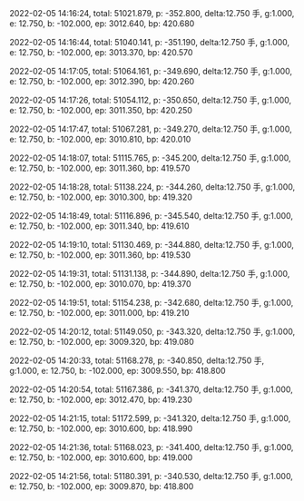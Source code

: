 2022-02-05 14:16:24, total: 51021.879, p: -352.800, delta:12.750 手, g:1.000, e: 12.750, b: -102.000, ep: 3012.640, bp: 420.680

2022-02-05 14:16:44, total: 51040.141, p: -351.190, delta:12.750 手, g:1.000, e: 12.750, b: -102.000, ep: 3013.370, bp: 420.570

2022-02-05 14:17:05, total: 51064.161, p: -349.690, delta:12.750 手, g:1.000, e: 12.750, b: -102.000, ep: 3012.390, bp: 420.260

2022-02-05 14:17:26, total: 51054.112, p: -350.650, delta:12.750 手, g:1.000, e: 12.750, b: -102.000, ep: 3011.350, bp: 420.250

2022-02-05 14:17:47, total: 51067.281, p: -349.270, delta:12.750 手, g:1.000, e: 12.750, b: -102.000, ep: 3010.810, bp: 420.010

2022-02-05 14:18:07, total: 51115.765, p: -345.200, delta:12.750 手, g:1.000, e: 12.750, b: -102.000, ep: 3011.360, bp: 419.570

2022-02-05 14:18:28, total: 51138.224, p: -344.260, delta:12.750 手, g:1.000, e: 12.750, b: -102.000, ep: 3010.300, bp: 419.320

2022-02-05 14:18:49, total: 51116.896, p: -345.540, delta:12.750 手, g:1.000, e: 12.750, b: -102.000, ep: 3011.340, bp: 419.610

2022-02-05 14:19:10, total: 51130.469, p: -344.880, delta:12.750 手, g:1.000, e: 12.750, b: -102.000, ep: 3011.360, bp: 419.530

2022-02-05 14:19:31, total: 51131.138, p: -344.890, delta:12.750 手, g:1.000, e: 12.750, b: -102.000, ep: 3010.070, bp: 419.370

2022-02-05 14:19:51, total: 51154.238, p: -342.680, delta:12.750 手, g:1.000, e: 12.750, b: -102.000, ep: 3011.000, bp: 419.210

2022-02-05 14:20:12, total: 51149.050, p: -343.320, delta:12.750 手, g:1.000, e: 12.750, b: -102.000, ep: 3009.320, bp: 419.080

2022-02-05 14:20:33, total: 51168.278, p: -340.850, delta:12.750 手, g:1.000, e: 12.750, b: -102.000, ep: 3009.550, bp: 418.800

2022-02-05 14:20:54, total: 51167.386, p: -341.370, delta:12.750 手, g:1.000, e: 12.750, b: -102.000, ep: 3012.470, bp: 419.230

2022-02-05 14:21:15, total: 51172.599, p: -341.320, delta:12.750 手, g:1.000, e: 12.750, b: -102.000, ep: 3010.600, bp: 418.990

2022-02-05 14:21:36, total: 51168.023, p: -341.400, delta:12.750 手, g:1.000, e: 12.750, b: -102.000, ep: 3010.600, bp: 419.000

2022-02-05 14:21:56, total: 51180.391, p: -340.530, delta:12.750 手, g:1.000, e: 12.750, b: -102.000, ep: 3009.870, bp: 418.800